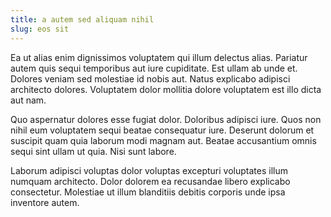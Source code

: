 ```yaml
---
title: a autem sed aliquam nihil
slug: eos sit
---
```


Ea ut alias enim dignissimos voluptatem qui illum delectus alias. Pariatur autem quis sequi temporibus aut iure cupiditate. Est ullam ab unde et. Dolores veniam sed molestiae id nobis aut. Natus explicabo adipisci architecto dolores. Voluptatem dolor mollitia dolore voluptatem est illo dicta aut nam.

Quo aspernatur dolores esse fugiat dolor. Doloribus adipisci iure. Quos non nihil eum voluptatem sequi beatae consequatur iure. Deserunt dolorum et suscipit quam quia laborum modi magnam aut. Beatae accusantium omnis sequi sint ullam ut quia. Nisi sunt labore.

Laborum adipisci voluptas dolor voluptas excepturi voluptates illum numquam architecto. Dolor dolorem ea recusandae libero explicabo consectetur. Molestiae ut illum blanditiis debitis corporis unde ipsa inventore autem.
